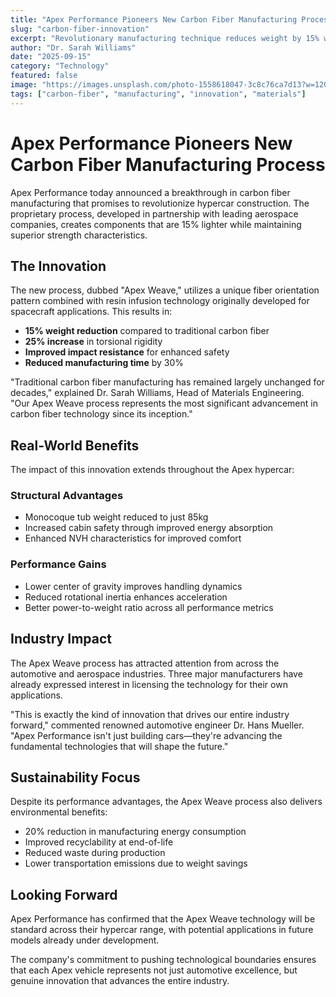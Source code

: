```yaml
---
title: "Apex Performance Pioneers New Carbon Fiber Manufacturing Process"
slug: "carbon-fiber-innovation"
excerpt: "Revolutionary manufacturing technique reduces weight by 15% while increasing structural integrity, setting new standards for hypercar construction."
author: "Dr. Sarah Williams"
date: "2025-09-15"
category: "Technology"
featured: false
image: "https://images.unsplash.com/photo-1558618047-3c8c76ca7d13?w=1200"
tags: ["carbon-fiber", "manufacturing", "innovation", "materials"]
---
```


# Apex Performance Pioneers New Carbon Fiber Manufacturing Process

Apex Performance today announced a breakthrough in carbon fiber manufacturing that promises to revolutionize hypercar construction. The proprietary process, developed in partnership with leading aerospace companies, creates components that are 15% lighter while maintaining superior strength characteristics.

## The Innovation

The new process, dubbed "Apex Weave," utilizes a unique fiber orientation pattern combined with resin infusion technology originally developed for spacecraft applications. This results in:

- **15% weight reduction** compared to traditional carbon fiber
- **25% increase** in torsional rigidity  
- **Improved impact resistance** for enhanced safety
- **Reduced manufacturing time** by 30%

"Traditional carbon fiber manufacturing has remained largely unchanged for decades," explained Dr. Sarah Williams, Head of Materials Engineering. "Our Apex Weave process represents the most significant advancement in carbon fiber technology since its inception."

## Real-World Benefits

The impact of this innovation extends throughout the Apex hypercar:

### Structural Advantages
- Monocoque tub weight reduced to just 85kg
- Increased cabin safety through improved energy absorption
- Enhanced NVH characteristics for improved comfort

### Performance Gains
- Lower center of gravity improves handling dynamics
- Reduced rotational inertia enhances acceleration
- Better power-to-weight ratio across all performance metrics

## Industry Impact

The Apex Weave process has attracted attention from across the automotive and aerospace industries. Three major manufacturers have already expressed interest in licensing the technology for their own applications.

"This is exactly the kind of innovation that drives our entire industry forward," commented renowned automotive engineer Dr. Hans Mueller. "Apex Performance isn't just building cars—they're advancing the fundamental technologies that will shape the future."

## Sustainability Focus

Despite its performance advantages, the Apex Weave process also delivers environmental benefits:

- 20% reduction in manufacturing energy consumption
- Improved recyclability at end-of-life
- Reduced waste during production
- Lower transportation emissions due to weight savings

## Looking Forward

Apex Performance has confirmed that the Apex Weave technology will be standard across their hypercar range, with potential applications in future models already under development.

The company's commitment to pushing technological boundaries ensures that each Apex vehicle represents not just automotive excellence, but genuine innovation that advances the entire industry.
